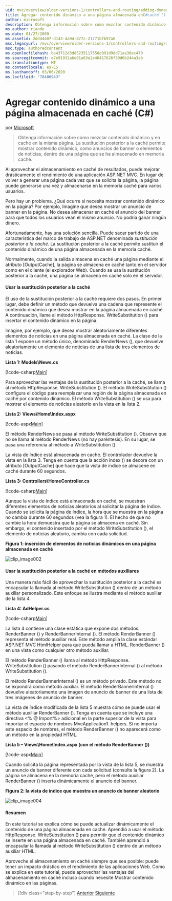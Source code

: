 ```yaml
---
uid: mvc/overview/older-versions-1/controllers-and-routing/adding-dynamic-content-to-a-cached-page-cs
title: Agregar contenido dinámico a una página almacenada enC#caché () | Microsoft Docs
author: microsoft
description: Obtenga información sobre cómo mezclar contenido dinámico y en caché en la misma página. La sustitución posterior a la caché permite mostrar contenido dinámico, como anuncios de banner o...
ms.author: riande
ms.date: 01/27/2009
ms.assetid: 2ddd4407-d143-4a94-877c-21771bfb97a6
msc.legacyurl: /mvc/overview/older-versions-1/controllers-and-routing/adding-dynamic-content-to-a-cached-page-cs
msc.type: authoredcontent
ms.openlocfilehash: be43712d3dd5235117558e991d9dd71aa30ec470
ms.sourcegitcommit: e7e91932a6e91a63e2e46417626f39d6b244a3ab
ms.translationtype: MT
ms.contentlocale: es-ES
ms.lasthandoff: 03/06/2020
ms.locfileid: "78486943"
---
```

# <a name="adding-dynamic-content-to-a-cached-page-c"></a>Agregar contenido dinámico a una página almacenada en caché (C#)

por [Microsoft](https://github.com/microsoft)

> Obtenga información sobre cómo mezclar contenido dinámico y en caché en la misma página. La sustitución posterior a la caché permite mostrar contenido dinámico, como anuncios de banner o elementos de noticias, dentro de una página que se ha almacenado en memoria caché.

Al aprovechar el almacenamiento en caché de resultados, puede mejorar drásticamente el rendimiento de una aplicación ASP.NET MVC. En lugar de volver a generar una página cada vez que se solicita la página, la página puede generarse una vez y almacenarse en la memoria caché para varios usuarios.

Pero hay un problema. ¿Qué ocurre si necesita mostrar contenido dinámico en la página? Por ejemplo, Imagine que desea mostrar un anuncio de banner en la página. No desea almacenar en caché el anuncio del banner para que todos los usuarios vean el mismo anuncio. No podría ganar ningún dinero.

Afortunadamente, hay una solución sencilla. Puede sacar partido de una característica del marco de trabajo de ASP.NET denominada *sustitución posterior a la caché*. La sustitución posterior a la caché permite sustituir el contenido dinámico de una página almacenada en la memoria caché.

Normalmente, cuando la salida almacena en caché una página mediante el atributo [OutputCache], la página se almacena en caché tanto en el servidor como en el cliente (el explorador Web). Cuando se usa la sustitución posterior a la caché, una página se almacena en caché solo en el servidor.

#### <a name="using-post-cache-substitution"></a>Usar la sustitución posterior a la caché

El uso de la sustitución posterior a la caché requiere dos pasos. En primer lugar, debe definir un método que devuelva una cadena que represente el contenido dinámico que desea mostrar en la página almacenada en caché. A continuación, llame al método HttpResponse. WriteSubstitution () para insertar el contenido dinámico en la página.

Imagine, por ejemplo, que desea mostrar aleatoriamente diferentes elementos de noticias en una página almacenada en caché. La clase de la lista 1 expone un método único, denominado RenderNews (), que devuelve aleatoriamente un elemento de noticias de una lista de tres elementos de noticias.

**Lista 1: Models\News.cs**

[!code-csharp[Main](adding-dynamic-content-to-a-cached-page-cs/samples/sample1.cs)]

Para aprovechar las ventajas de la sustitución posterior a la caché, se llama al método HttpResponse. WriteSubstitution (). El método WriteSubstitution () configura el código para reemplazar una región de la página almacenada en caché por contenido dinámico. El método WriteSubstitution () se usa para mostrar el elemento de noticias aleatorio en la vista en la lista 2.

**Lista 2: Views\Home\Index.aspx**

[!code-aspx[Main](adding-dynamic-content-to-a-cached-page-cs/samples/sample2.aspx)]

El método RenderNews se pasa al método WriteSubstitution (). Observe que no se llama al método RenderNews (no hay paréntesis). En su lugar, se pasa una referencia al método a WriteSubstitution ().

La vista de índice está almacenada en caché. El controlador devuelve la vista en la lista 3. Tenga en cuenta que la acción index () se decora con un atributo [OutputCache] que hace que la vista de índice se almacene en caché durante 60 segundos.

**Lista 3: Controllers\HomeController.cs**

[!code-csharp[Main](adding-dynamic-content-to-a-cached-page-cs/samples/sample3.cs)]

Aunque la vista de índice está almacenada en caché, se muestran diferentes elementos de noticias aleatorios al solicitar la página de índice. Cuando se solicita la página de índice, la hora que se muestra en la página no cambia durante 60 segundos (vea la figura 1). El hecho de que no cambie la hora demuestra que la página se almacena en caché. Sin embargo, el contenido insertado por el método WriteSubstitution (), el elemento de noticias aleatorio, cambia con cada solicitud.

**Figura 1: inserción de elementos de noticias dinámicos en una página almacenada en caché**

![clip_image002](adding-dynamic-content-to-a-cached-page-cs/_static/image1.jpg)

#### <a name="using-post-cache-substitution-in-helper-methods"></a>Usar la sustitución posterior a la caché en métodos auxiliares

Una manera más fácil de aprovechar la sustitución posterior a la caché es encapsular la llamada al método WriteSubstitution () dentro de un método auxiliar personalizado. Este enfoque se ilustra mediante el método auxiliar de la lista 4.

**Lista 4: AdHelper.cs**

[!code-csharp[Main](adding-dynamic-content-to-a-cached-page-cs/samples/sample4.cs)]

La lista 4 contiene una clase estática que expone dos métodos: RenderBanner () y RenderBannerInternal (). El método RenderBanner () representa el método auxiliar real. Este método amplía la clase estándar ASP.NET MVC HtmlHelper para que pueda llamar a HTML. RenderBanner () en una vista como cualquier otro método auxiliar.

El método RenderBanner () llama al método HttpResponse. WriteSubstitution () pasando el método RenderBannerInternal () al método WriteSubstitution ().

El método RenderBannerInternal () es un método privado. Este método no se expondrá como método auxiliar. El método RenderBannerInternal () devuelve aleatoriamente una imagen de anuncio de banner de una lista de tres imágenes de anuncio de banner.

La vista de índice modificada de la lista 5 muestra cómo se puede usar el método auxiliar RenderBanner (). Tenga en cuenta que se incluye una directiva &lt;% @ Import%&gt; adicional en la parte superior de la vista para importar el espacio de nombres MvcApplication1. helpers. Si no importa este espacio de nombres, el método RenderBanner () no aparecerá como un método en la propiedad HTML.

**Lista 5 – Views\Home\Index.aspx (con el método RenderBanner ())**

[!code-aspx[Main](adding-dynamic-content-to-a-cached-page-cs/samples/sample5.aspx)]

Cuando solicita la página representada por la vista de la lista 5, se muestra un anuncio de banner diferente con cada solicitud (consulte la figura 2). La página se almacena en la memoria caché, pero el método auxiliar RenderBanner () inserta dinámicamente el anuncio del banner.

**Figura 2: la vista de índice que muestra un anuncio de banner aleatorio**

![clip_image004](adding-dynamic-content-to-a-cached-page-cs/_static/image2.jpg)

#### <a name="summary"></a>Resumen

En este tutorial se explica cómo se puede actualizar dinámicamente el contenido de una página almacenada en caché. Aprendió a usar el método HttpResponse. WriteSubstitution () para permitir que el contenido dinámico se inserte en una página almacenada en caché. También aprendió a encapsular la llamada al método WriteSubstitution () dentro de un método auxiliar HTML.

Aproveche el almacenamiento en caché siempre que sea posible: puede tener un impacto drástico en el rendimiento de las aplicaciones Web. Como se explica en este tutorial, puede aprovechar las ventajas del almacenamiento en caché incluso cuando necesite Mostrar contenido dinámico en las páginas.

> [!div class="step-by-step"]
> [Anterior](improving-performance-with-output-caching-cs.md)
> [Siguiente](creating-a-controller-cs.md)

